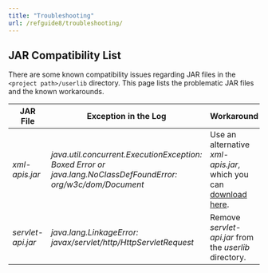 ```yaml
---
title: "Troubleshooting"
url: /refguide8/troubleshooting/
---
```


## JAR Compatibility List

There are some known compatibility issues regarding JAR files in the `<project path>/userlib` directory. This page lists the problematic JAR files and the known workarounds.

| JAR File | Exception in the Log | Workaround |
| --- | --- | --- |
| *xml-apis.jar* | *java.util.concurrent.ExecutionException: Boxed Error or java.lang.NoClassDefFoundError: org/w3c/dom/Document* | Use an alternative *xml-apis.jar*, which you can [download here](/attachments/refguide8/java-programming/troubleshooting/16844051.jar). |
| *servlet-api.jar* | *java.lang.LinkageError: javax/servlet/http/HttpServletRequest* | Remove *servlet-api.jar* from the *userlib* directory. |
